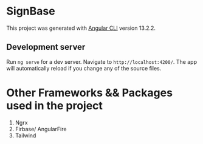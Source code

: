# SignBase

This project was generated with [Angular CLI](https://github.com/angular/angular-cli) version 13.2.2.

## Development server

Run `ng serve` for a dev server. Navigate to `http://localhost:4200/`. The app will automatically reload if you change any of the source files.

#  Other Frameworks && Packages used in the project 
1. Ngrx
2. Firbase/ AngularFire
3. Tailwind

